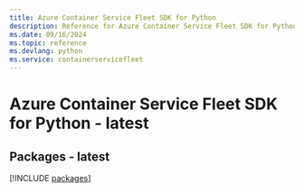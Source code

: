 ```yaml
---
title: Azure Container Service Fleet SDK for Python
description: Reference for Azure Container Service Fleet SDK for Python
ms.date: 09/16/2024
ms.topic: reference
ms.devlang: python
ms.service: containerservicefleet
---
```

# Azure Container Service Fleet SDK for Python - latest
## Packages - latest
[!INCLUDE [packages](container-service-fleet-index.md)]